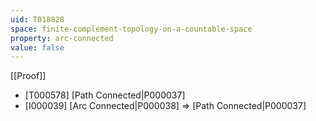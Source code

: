 ```yaml
---
uid: T018828
space: finite-complement-topology-on-a-countable-space
property: arc-connected
value: false
---
```

[[Proof]]

* [T000578] [Path Connected|P000037]
* [I000039] [Arc Connected|P000038] => [Path Connected|P000037]

